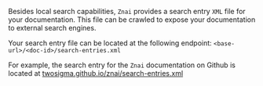 Besides local search capabilities, `Znai` provides a search entry `XML` file for your documentation. This file can be crawled to expose your documentation to external search engines. 

Your search entry file can be located at the following endpoint: `<base-url>/<doc-id>/search-entries.xml`

For example, the search entry for the `Znai` documentation on Github is located at [twosigma.github.io/znai/search-entries.xml](https://twosigma.github.io/znai/search-entries.xml)
